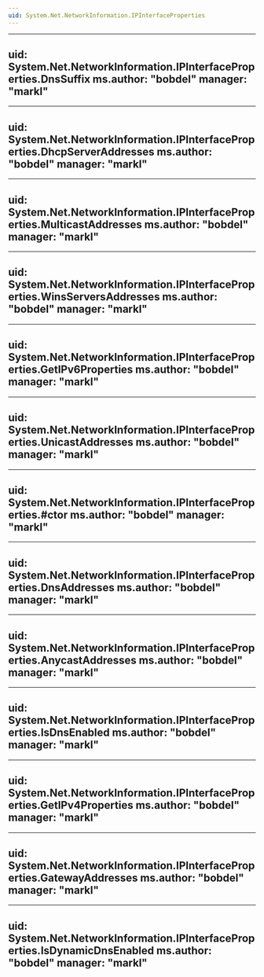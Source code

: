 ```yaml
---
uid: System.Net.NetworkInformation.IPInterfaceProperties
---
```


---
uid: System.Net.NetworkInformation.IPInterfaceProperties.DnsSuffix
ms.author: "bobdel"
manager: "markl"
---

---
uid: System.Net.NetworkInformation.IPInterfaceProperties.DhcpServerAddresses
ms.author: "bobdel"
manager: "markl"
---

---
uid: System.Net.NetworkInformation.IPInterfaceProperties.MulticastAddresses
ms.author: "bobdel"
manager: "markl"
---

---
uid: System.Net.NetworkInformation.IPInterfaceProperties.WinsServersAddresses
ms.author: "bobdel"
manager: "markl"
---

---
uid: System.Net.NetworkInformation.IPInterfaceProperties.GetIPv6Properties
ms.author: "bobdel"
manager: "markl"
---

---
uid: System.Net.NetworkInformation.IPInterfaceProperties.UnicastAddresses
ms.author: "bobdel"
manager: "markl"
---

---
uid: System.Net.NetworkInformation.IPInterfaceProperties.#ctor
ms.author: "bobdel"
manager: "markl"
---

---
uid: System.Net.NetworkInformation.IPInterfaceProperties.DnsAddresses
ms.author: "bobdel"
manager: "markl"
---

---
uid: System.Net.NetworkInformation.IPInterfaceProperties.AnycastAddresses
ms.author: "bobdel"
manager: "markl"
---

---
uid: System.Net.NetworkInformation.IPInterfaceProperties.IsDnsEnabled
ms.author: "bobdel"
manager: "markl"
---

---
uid: System.Net.NetworkInformation.IPInterfaceProperties.GetIPv4Properties
ms.author: "bobdel"
manager: "markl"
---

---
uid: System.Net.NetworkInformation.IPInterfaceProperties.GatewayAddresses
ms.author: "bobdel"
manager: "markl"
---

---
uid: System.Net.NetworkInformation.IPInterfaceProperties.IsDynamicDnsEnabled
ms.author: "bobdel"
manager: "markl"
---
